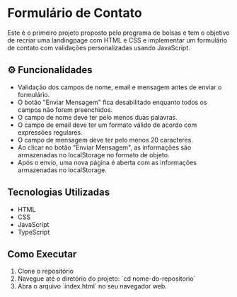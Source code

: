 <!DOCTYPE html>
<html lang="pt-br">

<body>
  <h1>Formulário de Contato</h1>
  <p>Este é o primeiro projeto proposto pelo programa de bolsas e tem o objetivo de recriar uma landingpage com HTML e CSS e implementar um formulário de contato com validações personalizadas usando JavaScript.</p>

  <h2>⚙️ Funcionalidades</h2>
  <ul>
    <li>Validação dos campos de nome, email e mensagem antes de enviar o formulário.</li>
    <li>O botão "Enviar Mensagem" fica desabilitado enquanto todos os campos não forem preenchidos.</li>
    <li>O campo de nome deve ter pelo menos duas palavras.</li>
    <li>O campo de email deve ter um formato válido de acordo com expressões regulares.</li>
    <li>O campo de mensagem deve ter pelo menos 20 caracteres.</li>
    <li>Ao clicar no botão "Enviar Mensagem", as informações são armazenadas no localStorage no formato de objeto.</li>
    <li>Após o envio, uma nova página é aberta com as informações armazenadas no localStorage.</li>
  </ul>

  <h2>Tecnologias Utilizadas</h2>
  <ul>
    <li>HTML</li>
    <li>CSS</li>
    <li>JavaScript</li>
    <li>TypeScript</li>
  </ul>

  <h2>Como Executar</h2>
  <ol>
    <li>Clone o repositório</li>
    <li>Navegue até o diretório do projeto: `cd nome-do-repositorio`</li>
    <li>Abra o arquivo `index.html` no seu navegador web.</li>
  </ol>

</body>

</html>

 
